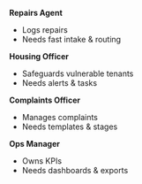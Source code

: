 
**Repairs Agent**
- Logs repairs
- Needs fast intake & routing


**Housing Officer**
- Safeguards vulnerable tenants
- Needs alerts & tasks


**Complaints Officer**
- Manages complaints
- Needs templates & stages


**Ops Manager**
- Owns KPIs
- Needs dashboards & exports
